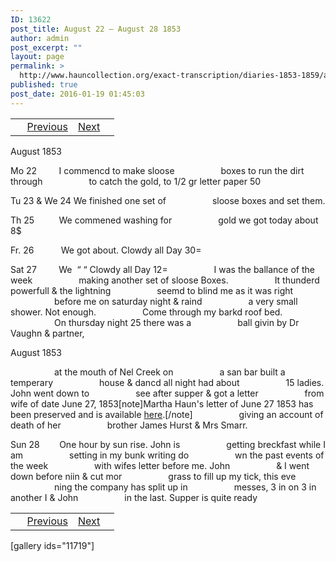 ```yaml
---
ID: 13622
post_title: August 22 – August 28 1853
author: admin
post_excerpt: ""
layout: page
permalink: >
  http://www.hauncollection.org/exact-transcription/diaries-1853-1859/august-22-august-28-1853/
published: true
post_date: 2016-01-19 01:45:03
---
```

<table style="width: 100%;" align="center">
<tbody>
<tr>
<td> <a href="http://www.hauncollection.org/diaries-1853-1859/accounts-page-2/"><img class="" src="https://lh3.googleusercontent.com/-EFJpxxNiPNw/VqgtWBCZrMI/AAAAAAAAAFU/WfY4lPFWWkg/s800-Ic42/Soeb-Plain-Arrows-8-10px.png" alt="" width="10" height="10" /></a> <a href="http://www.hauncollection.org/diaries-1853-1859/august-9-august-21-1853/">Previous</a></td>
<td style="text-align: right;"><a href="http://www.hauncollection.org/diaries-1853-1859/august-28-september-5-1853/">Next</a> <a href="http://www.hauncollection.org/diaries-1853-1859/august-28-september-5-1853/"><img src="https://lh3.googleusercontent.com/-67k0cYlpXHw/VqgtWKz1MXI/AAAAAAAAAFU/k9PW_Piyurk/s800-Ic42/Soeb-Plain-Arrows-5-10px.png" alt="" width="10" height="10" /></a></td>
</tr>
</tbody>
</table>
August 1853

Mo 22         I commencd to make sloose
<span style="margin-left: 70px;">boxes to run the dirt through
<span style="margin-left: 70px;">to catch the gold, to 1/2 gr letter paper 50</span></span>

Tu 23 &amp; We 24 We finished one set of
<span style="margin-left: 70px;">sloose boxes and set them.</span>

Th 25          We commened washing for
<span style="margin-left: 70px;">gold we got today about 8$</span>

Fr. 26           We got about. Clowdy all Day 30=

Sat 27         We  “ “ Clowdy all Day 12=
<span style="margin-left: 70px;">I was the ballance of the week
<span style="margin-left: 70px;">making another set of sloose Boxes.
<span style="margin-left: 70px;">It thunderd powerfull &amp; the lightning
<span style="margin-left: 70px;">seemd to blind me as it was right
<span style="margin-left: 70px;">before me on saturday night &amp; raind
<span style="margin-left: 70px;">a very small shower. Not enough.
<span style="margin-left: 70px;">Come through my barkd roof bed.
<span style="margin-left: 70px;">On thursday night 25 there was a
<span style="margin-left: 70px;">ball givin by Dr Vaughn &amp; partner,</span></span></span></span></span></span></span></span></span>

August 1853

<span style="margin-left: 70px;">at the mouth of Nel Creek on
<span style="margin-left: 70px;">a san bar built a temperary
<span style="margin-left: 70px;">house &amp; dancd all night had about
<span style="margin-left: 70px;">15 ladies. John went down to
<span style="margin-left: 70px;">see after supper &amp; got a letter
<span style="margin-left: 70px;">from wife of date June 27, 1853[note]Martha Haun's letter of June 27 1853 has been preserved and is available <a title="June 27 1853" href="http://www.hauncollection.org/version-3/version-iii-series-ii/june-27-1853-martha-haun-to-james-haun/">here</a>.[/note]
<span style="margin-left: 70px;">giving an account of death of her
<span style="margin-left: 70px;">brother James Hurst &amp; Mrs Smarr.</span></span></span></span></span></span></span></span>

Sun 28        One hour by sun rise. John is
<span style="margin-left: 70px;">getting breckfast while I am
<span style="margin-left: 70px;">setting in my bunk writing do
<span style="margin-left: 70px;">wn the past events of the week
<span style="margin-left: 70px;">with wifes letter before me. John
<span style="margin-left: 70px;">&amp; I went down before niin &amp; cut mor
<span style="margin-left: 70px;">grass to fill up my tick, this eve
<span style="margin-left: 70px;">ning the company has split up in
<span style="margin-left: 70px;">messes, 3 in on 3 in another I &amp; John
<span style="margin-left: 70px;">in the last. Supper is quite ready</span></span></span></span></span></span></span></span></span>
<table style="width: 100%;" align="center">
<tbody>
<tr>
<td> <a href="http://www.hauncollection.org/diaries-1853-1859/accounts-page-2/"><img class="" src="https://lh3.googleusercontent.com/-EFJpxxNiPNw/VqgtWBCZrMI/AAAAAAAAAFU/WfY4lPFWWkg/s800-Ic42/Soeb-Plain-Arrows-8-10px.png" alt="" width="10" height="10" /></a> <a href="http://www.hauncollection.org/diaries-1853-1859/august-9-august-21-1853/">Previous</a></td>
<td style="text-align: right;"><a href="http://www.hauncollection.org/diaries-1853-1859/august-28-september-5-1853/">Next</a> <a href="http://www.hauncollection.org/diaries-1853-1859/august-28-september-5-1853/"><img src="https://lh3.googleusercontent.com/-67k0cYlpXHw/VqgtWKz1MXI/AAAAAAAAAFU/k9PW_Piyurk/s800-Ic42/Soeb-Plain-Arrows-5-10px.png" alt="" width="10" height="10" /></a></td>
</tr>
</tbody>
</table>
[gallery ids="11719"]
